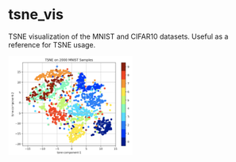 # tsne_vis
TSNE visualization of the MNIST and CIFAR10 datasets. Useful as a reference for TSNE usage.


<img src="https://github.com/kinetic-cipher/tsne_vis/blob/master/tsne_mnist.png" width="250">
